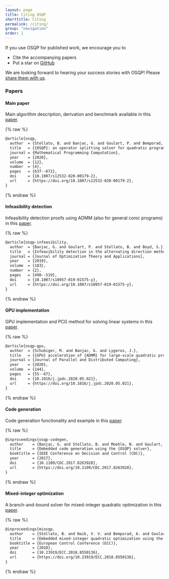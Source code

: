```yaml
---
layout: page
title: Citing OSQP
shorttitle: Citing
permalink: /citing/
group: "navigation"
order: 1
---
```


If you use OSQP for published work, we encourage you to

* Cite the accompanying papers
* Put a star on <a class="github-button" href="https://github.com/osqp/osqp" data-size="large" data-show-count="true" aria-label="Star osqp/osqp on GitHub">GitHub</a>

We are looking forward to hearing your success stories with OSQP! Please [share them with us](mailto:bartolomeo.stellato@gmail.com).


### Papers

#### Main paper
Main algorithm description, derivation and benchmark available in this [paper](https://web.stanford.edu/~boyd/papers/pdf/osqp.pdf).

{% raw %}
```latex
@article{osqp,
  author  = {Stellato, B. and Banjac, G. and Goulart, P. and Bemporad, A. and Boyd, S.},
  title   = {{OSQP}: an operator splitting solver for quadratic programs},
  journal = {Mathematical Programming Computation},
  year    = {2020},
  volume  = {12},
  number  = {4},
  pages   = {637--672},
  doi     = {10.1007/s12532-020-00179-2},
  url     = {https://doi.org/10.1007/s12532-020-00179-2},
}
```
{% endraw %}

#### Infeasibility detection
Infeasibility detection proofs using ADMM (also for general conic programs) in this [paper](https://stanford.edu/~boyd/papers/pdf/admm_infeas.pdf).

{% raw %}
```latex
@article{osqp-infeasibility,
  author  = {Banjac, G. and Goulart, P. and Stellato, B. and Boyd, S.},
  title   = {Infeasibility detection in the alternating direction method of multipliers for convex optimization},
  journal = {Journal of Optimization Theory and Applications},
  year    = {2019},
  volume  = {183},
  number  = {2},
  pages   = {490--519},
  doi     = {10.1007/s10957-019-01575-y},
  url     = {https://doi.org/10.1007/s10957-019-01575-y},
}
```
{% endraw %}

#### GPU implementation
GPU implementation and PCG method for solving linear systems in this [paper](https://doi.org/10.1016/j.jpdc.2020.05.021).

{% raw %}
```latex
@article{osqp-gpu,
  author  = {Schubiger, M. and Banjac, G. and Lygeros, J.},
  title   = {{GPU} acceleration of {ADMM} for large-scale quadratic programming},
  journal = {Journal of Parallel and Distributed Computing},
  year    = {2020},
  volume  = {144},
  pages   = {55--67},
  doi     = {10.1016/j.jpdc.2020.05.021},
  url     = {https://doi.org/10.1016/j.jpdc.2020.05.021},
}
```
{% endraw %}

#### Code generation
Code generation functionality and example in this [paper](https://stanford.edu/~boyd/papers/pdf/osqp_embedded.pdf).

{% raw %}
```latex
@inproceedings{osqp-codegen,
  author    = {Banjac, G. and Stellato, B. and Moehle, N. and Goulart, P. and Bemporad, A. and Boyd, S.},
  title     = {Embedded code generation using the {OSQP} solver},
  booktitle = {IEEE Conference on Decision and Control (CDC)},
  year      = {2017},
  doi       = {10.1109/CDC.2017.8263928},
  url       = {https://doi.org/10.1109/CDC.2017.8263928},
}
```
{% endraw %}

#### Mixed-integer optimization
A branch-and-bound solver for mixed-integer quadratic optimization in this [paper](https://stellato.io/downloads/publications/2018/miosqp_ecc.pdf).

{% raw %}
```latex
@inproceedings{miosqp,
  author    = {Stellato, B. and Naik, V. V. and Bemporad, A. and Goulart, P. and Boyd, S.},
  title     = {Embedded mixed-integer quadratic optimization using the {OSQP} solver},
  booktitle = {European Control Conference (ECC)},
  year      = {2018},
  doi       = {10.23919/ECC.2018.8550136},
  url       = {https://doi.org/10.23919/ECC.2018.8550136},
}
```
{% endraw %}
